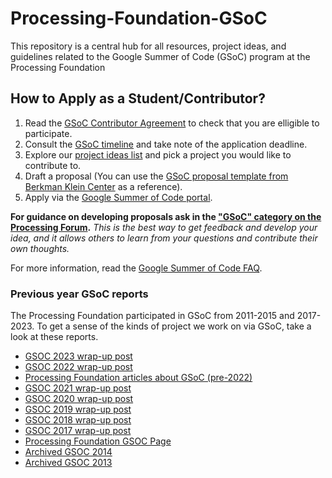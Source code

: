 ﻿# Processing-Foundation-GSoC

This repository is a central hub for all resources, project ideas, and guidelines related to the Google Summer of Code (GSoC) program at the Processing Foundation

## How to Apply as a Student/Contributor?

1. Read the [GSoC Contributor Agreement](https://summerofcode.withgoogle.com/terms/contributor) to check that you are elligible to participate.
1. Consult the [GSoC timeline](https://developers.google.com/open-source/gsoc/timeline) and take note of the application deadline.
1. Explore our [project ideas list](https://github.com/processing/Processing-Foundation-GSoC/wiki/Project-Ideas-List-(GSoC-2024)) and pick a project you would like to contribute to.
1. Draft a proposal (You can use the [GSoC proposal template from Berkman Klein Center](https://cyber.harvard.edu/gsoc/Application_Template) as a reference).
1. Apply via the [Google Summer of Code portal](https://summerofcode.withgoogle.com/).

**For guidance on developing proposals ask in the ["GSoC" category on the Processing Forum](https://discourse.processing.org/c/summer-of-code).** _This is the best way to get feedback and develop your idea, and it allows others to learn from your questions and contribute their own thoughts._

For more information, read the [Google Summer of Code FAQ](https://developers.google.com/open-source/gsoc/faq).

### Previous year GSoC reports
The Processing Foundation participated in GSoC from 2011-2015 and 2017-2023. To get a sense of the kinds of project we work on via GSoC, take a look at these reports.

* [GSOC 2023 wrap-up post](https://medium.com/@ProcessingOrg/google-summer-of-code-2023-wrap-ups-961f73edcd1b)
* [GSOC 2022 wrap-up post](https://medium.com/@ProcessingOrg/google-summer-of-code-2022-wrap-up-post-cb64caa840f0?source=rss------programming-5)
* [Processing Foundation articles about GSoC (pre-2022)](https://medium.com/processing-foundation/pfgsoc/home)
* [GSOC 2021 wrap-up post](https://medium.com/processing-foundation/wrap-up-post-of-all-2021-google-summer-of-code-projects-d3bcb8713ebb)
* [GSOC 2020 wrap-up post](https://medium.com/processing-foundation/google-summer-of-code-2020-wrap-up-post-14dd16d4e9be)
* [GSOC 2019 wrap-up post](https://medium.com/processing-foundation/google-summer-of-code-2019-wrap-up-post-3478323bb0ea)
* [GSOC 2018 wrap-up post](https://medium.com/processing-foundation/2018-google-summer-of-code-grand-wrap-up-post-c13a5ea449e8)
* [GSOC 2017 wrap-up post](https://medium.com/@ProcessingOrg/2017-google-summer-of-code-grand-wrap-up-post-16680b1438db)
* [Processing Foundation GSOC Page](https://processingfoundation.org/advocacy/google-summer-of-code)
* [Archived GSOC 2014](http://shiffman.net/2014/11/01/gsoc-2014/)
* [Archived GSOC 2013](http://shiffman.net/2013/09/24/gsoc/)
